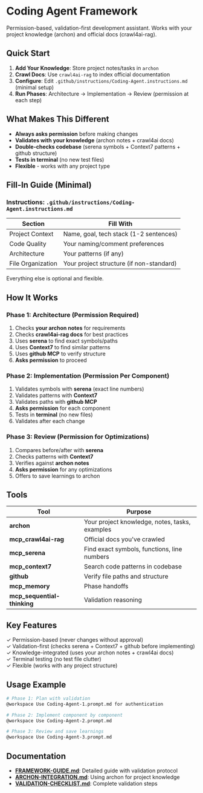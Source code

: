 # Coding Agent Framework

Permission-based, validation-first development assistant. Works with your project knowledge (archon) and official docs (crawl4ai-rag).

## Quick Start

1. **Add Your Knowledge**: Store project notes/tasks in `archon`
2. **Crawl Docs**: Use `crawl4ai-rag` to index official documentation
3. **Configure**: Edit `.github/instructions/Coding-Agent.instructions.md` (minimal setup)
4. **Run Phases**: Architecture → Implementation → Review (permission at each step)

## What Makes This Different

- **Always asks permission** before making changes
- **Validates with your knowledge** (archon notes + crawl4ai docs)
- **Double-checks codebase** (serena symbols + Context7 patterns + github structure)
- **Tests in terminal** (no new test files)
- **Flexible** - works with any project type

## Fill-In Guide (Minimal)

### Instructions: `.github/instructions/Coding-Agent.instructions.md`

| Section | Fill With |
|---------|-----------|
| Project Context | Name, goal, tech stack (1-2 sentences) |
| Code Quality | Your naming/comment preferences |
| Architecture | Your patterns (if any) |
| File Organization | Your project structure (if non-standard) |

Everything else is optional and flexible.

## How It Works

### Phase 1: Architecture (Permission Required)
1. Checks **your archon notes** for requirements
2. Checks **crawl4ai-rag docs** for best practices
3. Uses **serena** to find exact symbols/paths
4. Uses **Context7** to find similar patterns
5. Uses **github MCP** to verify structure
6. **Asks permission** to proceed

### Phase 2: Implementation (Permission Per Component)
1. Validates symbols with **serena** (exact line numbers)
2. Validates patterns with **Context7**
3. Validates paths with **github MCP**
4. **Asks permission** for each component
5. Tests in **terminal** (no new files)
6. Validates after each change

### Phase 3: Review (Permission for Optimizations)
1. Compares before/after with **serena**
2. Checks patterns with **Context7**
3. Verifies against **archon notes**
4. **Asks permission** for any optimizations
5. Offers to save learnings to archon

## Tools

| Tool | Purpose |
|------|---------|
| **archon** | Your project knowledge, notes, tasks, examples |
| **mcp_crawl4ai-rag** | Official docs you've crawled |
| **mcp_serena** | Find exact symbols, functions, line numbers |
| **mcp_context7** | Search code patterns in codebase |
| **github** | Verify file paths and structure |
| **mcp_memory** | Phase handoffs |
| **mcp_sequential-thinking** | Validation reasoning |

## Key Features

✓ Permission-based (never changes without approval)  
✓ Validation-first (checks serena + Context7 + github before implementing)  
✓ Knowledge-integrated (uses your archon notes + crawl4ai docs)  
✓ Terminal testing (no test file clutter)  
✓ Flexible (works with any project structure)  

## Usage Example

```bash
# Phase 1: Plan with validation
@workspace Use Coding-Agent-1.prompt.md for authentication

# Phase 2: Implement component by component
@workspace Use Coding-Agent-2.prompt.md

# Phase 3: Review and save learnings
@workspace Use Coding-Agent-3.prompt.md
```

## Documentation

- **[FRAMEWORK-GUIDE.md](FRAMEWORK-GUIDE.md)**: Detailed guide with validation protocol
- **[ARCHON-INTEGRATION.md](ARCHON-INTEGRATION.md)**: Using archon for project knowledge
- **[VALIDATION-CHECKLIST.md](VALIDATION-CHECKLIST.md)**: Complete validation steps
